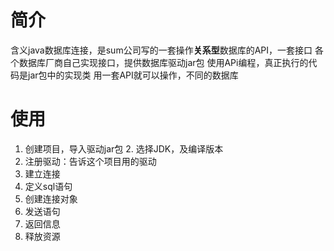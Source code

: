 # 简介
含义java数据库连接，是sum公司写的一套操作**关系型**数据库的API，一套接口
各个数据库厂商自己实现接口，提供数据库驱动jar包
使用APi编程，真正执行的代码是jar包中的实现类
用一套API就可以操作，不同的数据库

# 使用

1. 创建项目，导入驱动jar包
	2. 选择JDK，及编译版本
2. 注册驱动：告诉这个项目用的驱动
3. 建立连接
4. 定义sql语句
5. 创建连接对象
6. 发送语句
7. 返回信息
8. 释放资源
